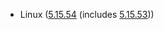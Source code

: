 - Linux ([5.15.54](https://lwn.net/Articles/900911) (includes [5.15.53](https://lwn.net/Articles/900321)))
